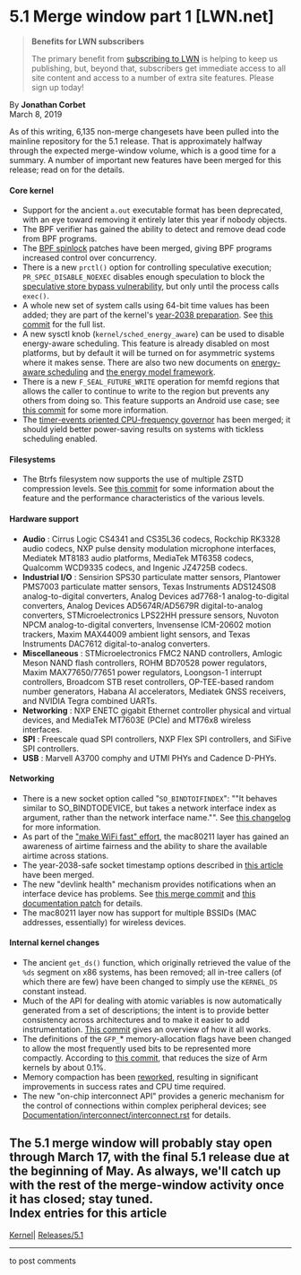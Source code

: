 # 5.1 Merge window part 1 [LWN.net]

> **Benefits for LWN subscribers**
> 
> The primary benefit from [subscribing to LWN](/Promo/nst-nag5/subscribe) is helping to keep us publishing, but, beyond that, subscribers get immediate access to all site content and access to a number of extra site features. Please sign up today! 

By **Jonathan Corbet**  
March 8, 2019 

As of this writing, 6,135 non-merge changesets have been pulled into the mainline repository for the 5.1 release. That is approximately halfway through the expected merge-window volume, which is a good time for a summary. A number of important new features have been merged for this release; read on for the details. 

#### Core kernel

  * Support for the ancient `a.out` executable format has been deprecated, with an eye toward removing it entirely later this year if nobody objects. 
  * The BPF verifier has gained the ability to detect and remove dead code from BPF programs. 
  * The [BPF spinlock](/Articles/779120/) patches have been merged, giving BPF programs increased control over concurrency. 
  * There is a new `prctl()` option for controlling speculative execution; `PR_SPEC_DISABLE_NOEXEC` disables enough speculation to block the [speculative store bypass vulnerability](https://en.wikipedia.org/wiki/Speculative_Store_Bypass), but only until the process calls `exec()`. 
  * A whole new set of system calls using 64-bit time values has been added; they are part of the kernel's [year-2038 preparation](/Articles/776435/). See [this commit](https://git.kernel.org/linus/b1b988a6a035) for the full list. 
  * A new sysctl knob (`kernel/sched_energy_aware`) can be used to disable energy-aware scheduling. This feature is already disabled on most platforms, but by default it will be turned on for asymmetric systems where it makes sense. There are also two new documents on [energy-aware scheduling](https://git.kernel.org/linus/81a930d3a64a) and [the energy model framework](https://git.kernel.org/linus/1017b48ccc11). 
  * There is a new `F_SEAL_FUTURE_WRITE` operation for memfd regions that allows the caller to continue to write to the region but prevents any others from doing so. This feature supports an Android use case; see [this commit](https://git.kernel.org/linus/ab3948f58ff8) for some more information. 
  * The [timer-events oriented CPU-frequency governor](/Articles/775618/) has been merged; it should yield better power-saving results on systems with tickless scheduling enabled. 



#### Filesystems

  * The Btrfs filesystem now supports the use of multiple ZSTD compression levels. See [this commit](https://git.kernel.org/linus/3f93aef535c8) for some information about the feature and the performance characteristics of the various levels. 



#### Hardware support

  * **Audio** : Cirrus Logic CS4341 and CS35L36 codecs, Rockchip RK3328 audio codecs, NXP pulse density modulation microphone interfaces, Mediatek MT8183 audio platforms, MediaTek MT6358 codecs, Qualcomm WCD9335 codecs, and Ingenic JZ4725B codecs. 
  * **Industrial I/O** : Sensirion SPS30 particulate matter sensors, Plantower PMS7003 particulate matter sensors, Texas Instruments ADS124S08 analog-to-digital converters, Analog Devices ad7768-1 analog-to-digital converters, Analog Devices AD5674R/AD5679R digital-to-analog converters, STMicroelectronics LPS22HH pressure sensors, Nuvoton NPCM analog-to-digital converters, Invensense ICM-20602 motion trackers, Maxim MAX44009 ambient light sensors, and Texas Instruments DAC7612 digital-to-analog converters. 
  * **Miscellaneous** : STMicroelectronics FMC2 NAND controllers, Amlogic Meson NAND flash controllers, ROHM BD70528 power regulators, Maxim MAX77650/77651 power regulators, Loongson-1 interrupt controllers, Broadcom STB reset controllers, OP-TEE-based random number generators, Habana AI accelerators, Mediatek GNSS receivers, and NVIDIA Tegra combined UARTs. 
  * **Networking** : NXP ENETC gigabit Ethernet controller physical and virtual devices, and MediaTek MT7603E (PCIe) and MT76x8 wireless interfaces. 
  * **SPI** : Freescale quad SPI controllers, NXP Flex SPI controllers, and SiFive SPI controllers. 
  * **USB** : Marvell A3700 comphy and UTMI PHYs and Cadence D-PHYs. 



#### Networking

  * There is a new socket option called "`SO_BINDTOIFINDEX`": ""It behaves similar to SO_BINDTODEVICE, but takes a network interface index as argument, rather than the network interface name."". See [this changelog](https://git.kernel.org/linus/f5dd3d0c9638) for more information. 
  * As part of the ["make WiFi fast" effort](/Articles/705884/), the mac80211 layer has gained an awareness of airtime fairness and the ability to share the available airtime across stations. 
  * The year-2038-safe socket timestamp options described in [this article](/Articles/776435/) have been merged. 
  * The new "devlink health" mechanism provides notifications when an interface device has problems. See [this merge commit](https://git.kernel.org/linus/0739d24d0c7b) and [this documentation patch](https://git.kernel.org/linus/db2ab7a08f06) for details. 
  * The mac80211 layer now has support for multiple BSSIDs (MAC addresses, essentially) for wireless devices. 



#### Internal kernel changes

  * The ancient `get_ds()` function, which originally retrieved the value of the `%ds` segment on x86 systems, has been removed; all in-tree callers (of which there are few) have been changed to simply use the `KERNEL_DS` constant instead. 
  * Much of the API for dealing with atomic variables is now automatically generated from a set of descriptions; the intent is to provide better consistency across architectures and to make it easier to add instrumentation. [This commit](https://git.kernel.org/linus/ace9bad4df26) gives an overview of how it all works. 
  * The definitions of the `GFP_`* memory-allocation flags have been changed to allow the most frequently used bits to be represented more compactly. According to [this commit](https://git.kernel.org/linus/d71e53cee7c2), that reduces the size of Arm kernels by about 0.1%. 
  * Memory compaction has been [reworked](/ml/linux-kernel/20190118175136.31341-1-mgorman@techsingularity.net/), resulting in significant improvements in success rates and CPU time required. 
  * The new "on-chip interconnect API" provides a generic mechanism for the control of connections within complex peripheral devices; see [Documentation/interconnect/interconnect.rst](/Articles/782595/) for details. 



The 5.1 merge window will probably stay open through March 17, with the final 5.1 release due at the beginning of May. As always, we'll catch up with the rest of the merge-window activity once it has closed; stay tuned.  
Index entries for this article  
---  
[Kernel](/Kernel/Index)| [Releases/5.1](/Kernel/Index#Releases-5.1)  
  


* * *

to post comments 
